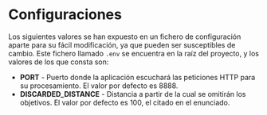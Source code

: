 # Configuraciones

Los siguientes valores se han expuesto en un fichero de configuración
aparte para su fácil modificación, ya que pueden ser susceptibles de cambio.
Este fichero llamado `.env` se encuentra en la raíz del proyecto, y los valores
de los que consta son:

- **PORT** - Puerto donde la aplicación escuchará las peticiones HTTP para su procesamiento. El valor por defecto es 8888.
- **DISCARDED_DISTANCE** - Distancia a partir de la cual se omitirán los objetivos. El valor por defecto es 100, el citado en el enunciado.
